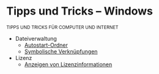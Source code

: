 # Tipps und Tricks – Windows
<small>TIPPS UND TRICKS FÜR COMPUTER UND INTERNET</small>

* Dateiverwaltung
  * [Autostart-Ordner](Autostart-Ordner.md)
  * [Symbolische Verknüpfungen](Symbolische-Verknüpfungen.md)
* Lizenz
  * [Anzeigen von Lizenzinformationen](Anzeigen-von-Lizenzinformationen.md)
